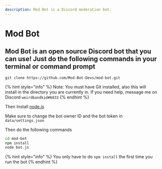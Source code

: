 ```yaml
---
description: Mod Bot is a Discord moderation bot.
---
```


# Mod Bot

## Mod Bot is an open source Discord bot that you can use! Just do the following commands in your terminal or command prompt

```
git clone https://github.com/Mod-Bot-Devs/mod-bot.git
```

{% hint style="info" %}
 Note: You must have Git installed, also this will install in the directory you are currently in. If you need help, message me on Discord `weirdbandkid#6833`
{% endhint %}

Then Install [node.js ](https://nodejs.org/)

Make sure to change the bot owner ID and the bot token in `data/settings.json`

Then do the following commands

```bash
cd mod-bot
npm install
node bot.js
```

{% hint style="info" %}
You only have to do `npm install` the first time you run the bot
{% endhint %}

